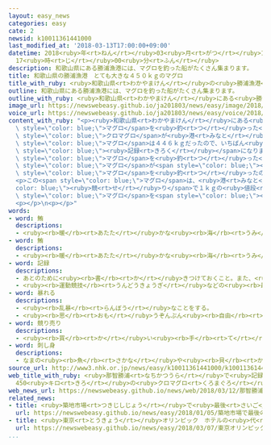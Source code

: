 ```yaml
---
layout: easy_news
categories: easy
cate: 2
newsid: k10011361441000
last_modified_at: '2018-03-13T17:00:00+09:00'
datetime: 2018<ruby>年<rt>ねん</rt></ruby>03<ruby>月<rt>がつ</rt></ruby>13<ruby>日<rt>にち</rt></ruby>
  17<ruby>時<rt>じ</rt></ruby>00<ruby>分<rt>ふん</rt></ruby>
description: 和歌山県にある勝浦漁港には、マグロを釣った船がたくさん集まります。
title: 和歌山県の勝浦漁港　とても大きな４５０ｋｇのマグロ
title_with_ruby: <ruby>和歌山県<rt>わかやまけん</rt></ruby>の<ruby>勝浦漁港<rt>かつうらぎょこう</rt></ruby>　とても<ruby>大<rt>おお</rt></ruby>きな４５０ｋｇのマグロ
outline: 和歌山県にある勝浦漁港には、マグロを釣った船がたくさん集まります。
outline_with_ruby: <ruby>和歌山県<rt>わかやまけん</rt></ruby>にある<ruby>勝浦漁港<rt>かつうらぎょこう</rt></ruby>には、マグロを<ruby>釣<rt>つ</rt></ruby>った<ruby>船<rt>ふね</rt></ruby>がたくさん<ruby>集<rt>あつ</rt></ruby>まります。
image_url: https://newswebeasy.github.io/ja201803/news/easy/image/2018/03/13/k10011361441000.jpg
voice_url: https://newswebeasy.github.io/ja201803/news/easy/voice/2018/03/13/k10011361441000.mp3
content_with_ruby: "<p><ruby>和歌山県<rt>わかやまけん</rt></ruby>にある<ruby>勝浦漁港<rt>かつうらぎょこう</rt></ruby>には、<span\
  \ style=\"color: blue;\">マグロ</span>を<ruby>釣<rt>つ</rt></ruby>った<ruby>船<rt>ふね</rt></ruby>がたくさん<ruby>集<rt>あつ</rt></ruby>まります。１２<ruby>日<rt>にち</rt></ruby>、<ruby>長<rt>なが</rt></ruby>さが２ｍ７４ｃｍで、<ruby>重<rt>おも</rt></ruby>さが４５０ｋｇの<span\
  \ style=\"color: blue;\">クロマグロ</span>が<ruby>港<rt>みなと</rt></ruby>に<ruby>着<rt>つ</rt></ruby>きました。<ruby>勝浦漁港<rt>かつうらぎょこう</rt></ruby>で<ruby>今<rt>いま</rt></ruby>までいちばん<ruby>重<rt>おも</rt></ruby>い<span\
  \ style=\"color: blue;\">マグロ</span>は４４６ｋｇだったので、いちばん<ruby>重<rt>おも</rt></ruby>い<span\
  \ style=\"color: blue;\"><ruby>記録<rt>きろく</rt></ruby></span>になりました。</p>\n<p>この<span\
  \ style=\"color: blue;\">マグロ</span>を<ruby>釣<rt>つ</rt></ruby>った<ruby>船<rt>ふね</rt></ruby>の<ruby>人<rt>ひと</rt></ruby>は「<span\
  \ style=\"color: blue;\">マグロ</span>が<span style=\"color: blue;\"><ruby>暴<rt>あば</rt></ruby>れ</span>たので<ruby>大変<rt>たいへん</rt></ruby>でした。こんなに<ruby>大<rt>おお</rt></ruby>きな<span\
  \ style=\"color: blue;\">マグロ</span>を<ruby>釣<rt>つ</rt></ruby>ったのは<ruby>初<rt>はじ</rt></ruby>めてなのでうれしいです」と<ruby>話<rt>はな</rt></ruby>していました。</p>\n\
  <p>この<span style=\"color: blue;\">マグロ</span>は、<ruby>港<rt>みなと</rt></ruby>の<span style=\"\
  color: blue;\"><ruby>競<rt>せ</rt></ruby>り</span>で１ｋｇの<ruby>値段<rt>ねだん</rt></ruby>が１<ruby>万<rt>まん</rt></ruby>５９００<ruby>円<rt>えん</rt></ruby>になって、<ruby>築地市場<rt>つきじしじょう</rt></ruby>に<ruby>運<rt>はこ</rt></ruby>ばれました。４５０ｋｇの<span\
  \ style=\"color: blue;\">マグロ</span>を<span style=\"color: blue;\"><ruby>刺身<rt>さしみ</rt></ruby></span>にすると３０００<ruby>人<rt>にん</rt></ruby>ぐらいが<ruby>食<rt>た</rt></ruby>べることができます。</p>\n\
  <p></p>\n<p></p>"
words:
- word: 鮪
  descriptions:
  - <ruby><rb>暖</rb><rt>あたた</rt></ruby>かな<ruby><rb>海</rb><rt>うみ</rt></ruby>を<ruby><rb>回遊</rb><rt>かいゆう</rt></ruby>する<ruby><rb>大</rb><rt>おお</rt></ruby>きな<ruby><rb>魚</rb><rt>さかな</rt></ruby>。メバチ・キハダマグロ・クロマグロなどがいる。さし<ruby><rb>身</rb><rt>み</rt></ruby>やすしにして<ruby><rb>食</rb><rt>た</rt></ruby>べる。
- word: 鮪
  descriptions:
  - <ruby><rb>暖</rb><rt>あたた</rt></ruby>かな<ruby><rb>海</rb><rt>うみ</rt></ruby>を<ruby><rb>回遊</rb><rt>かいゆう</rt></ruby>する<ruby><rb>大</rb><rt>おお</rt></ruby>きな<ruby><rb>魚</rb><rt>さかな</rt></ruby>。メバチ・キハダマグロ・クロマグロなどがいる。さし<ruby><rb>身</rb><rt>み</rt></ruby>やすしにして<ruby><rb>食</rb><rt>た</rt></ruby>べる。
- word: 記録
  descriptions:
  - あとのために<ruby><rb>書</rb><rt>か</rt></ruby>きつけておくこと。また、<ruby><rb>書</rb><rt>か</rt></ruby>きつけたもの。
  - <ruby><rb>運動競技</rb><rt>うんどうきょうぎ</rt></ruby>などの<ruby><rb>最高</rb><rt>さいこう</rt></ruby>の<ruby><rb>成績</rb><rt>せいせき</rt></ruby>。レコード。
- word: 暴れる
  descriptions:
  - <ruby><rb>乱暴</rb><rt>らんぼう</rt></ruby>なことをする。
  - <ruby><rb>思</rb><rt>おも</rt></ruby>うぞんぶん<ruby><rb>自由</rb><rt>じゆう</rt></ruby>なことをする。
- word: 競り売り
  descriptions:
  - <ruby><rb>買</rb><rt>か</rt></ruby>い<ruby><rb>手</rb><rt>て</rt></ruby>に<ruby><rb>競争</rb><rt>きょうそう</rt></ruby>で<ruby><rb>値段</rb><rt>ねだん</rt></ruby>をつけさせ、いちばん<ruby><rb>高</rb><rt>たか</rt></ruby>い<ruby><rb>値段</rb><rt>ねだん</rt></ruby>をつけた<ruby><rb>人</rb><rt>ひと</rt></ruby>に、その<ruby><rb>品物</rb><rt>しなもの</rt></ruby>を<ruby><rb>売</rb><rt>う</rt></ruby>る<ruby><rb>方法</rb><rt>ほうほう</rt></ruby>。<ruby><rb>競売</rb><rt>きょうばい</rt></ruby>。オークション。せり。
- word: 刺し身
  descriptions:
  - なまの<ruby><rb>魚</rb><rt>さかな</rt></ruby>や<ruby><rb>貝</rb><rt>かい</rt></ruby>などの<ruby><rb>肉</rb><rt>にく</rt></ruby>を、うすく<ruby><rb>切</rb><rt>き</rt></ruby>った<ruby><rb>食</rb><rt>た</rt></ruby>べ<ruby><rb>物</rb><rt>もの</rt></ruby>。
source_url: http://www3.nhk.or.jp/news/easy/k10011361441000/k10011361441000.html
web_title_with_ruby: <ruby>那智勝浦<rt>なちかつうら</rt></ruby>で<ruby>記録<rt>きろく</rt></ruby><ruby>更新<rt>こうしん</rt></ruby>の<ruby>超大物<rt>ちょうおおもの</rt></ruby>
  450<ruby>キロ<rt>きろ</rt></ruby>の<ruby>クロマグロ<rt>くろまぐろ</rt></ruby><ruby>水揚<rt>みずあ</rt></ruby>げ
web_news_url: https://newswebeasy.github.io/news/web/2018/03/12/那智勝浦で記録更新の超大物-450キロのクロマグロ水揚げ
related_news:
- title: <ruby>築地市場<rt>つきじしじょう</rt></ruby>で<ruby>最後<rt>さいご</rt></ruby>の「<ruby>初競<rt>はつせ</rt></ruby>り」　まぐろが３６４５<ruby>万<rt>まん</rt></ruby><ruby>円<rt>えん</rt></ruby>
  url: https://newswebeasy.github.io/news/easy/2018/01/05/築地市場で最後の初競り-まぐろが3645万円
- title: <ruby>東京<rt>とうきょう</rt></ruby>オリンピック　ホテルの<ruby>代<rt>か</rt></ruby>わりに<ruby>船<rt>ふね</rt></ruby>を<ruby>使<rt>つか</rt></ruby>う<ruby>計画<rt>けいかく</rt></ruby>
  url: https://newswebeasy.github.io/news/easy/2018/03/07/東京オリンピック-ホテルの代わりに船を使う計画
...
```

